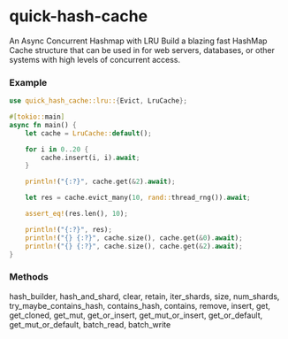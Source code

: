 # quick-hash-cache

An Async Concurrent Hashmap with LRU
Build a blazing fast HashMap Cache structure that can be used in for web servers, databases, or other systems with high levels of concurrent access.

### Example

```rust
use quick_hash_cache::lru::{Evict, LruCache};

#[tokio::main]
async fn main() {
    let cache = LruCache::default();

    for i in 0..20 {
        cache.insert(i, i).await;
    }

    println!("{:?}", cache.get(&2).await);

    let res = cache.evict_many(10, rand::thread_rng()).await;

    assert_eq!(res.len(), 10);

    println!("{:?}", res);
    println!("{} {:?}", cache.size(), cache.get(&0).await);
    println!("{} {:?}", cache.size(), cache.get(&2).await);
}
```

### Methods

hash_builder,
hash_and_shard,
clear,
retain,
iter_shards,
size,
num_shards,
try_maybe_contains_hash,
contains_hash,
contains,
remove,
insert,
get,
get_cloned,
get_mut,
get_or_insert,
get_mut_or_insert,
get_or_default,
get_mut_or_default,
batch_read,
batch_write
